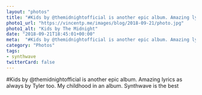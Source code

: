 ```yaml
---
layout: "photos"
title: "#Kids by @themidnightofficial is another epic album. Amazing lyrics as always by Tyler too. My child"
photo1_url: "https://vincentp.me/images/blog/2018-09-21/photo.jpg"
photo1_alt: "Kids by The Midnight"
date: "2018-09-21T18:45:01+00:00"
meta:  "#Kids by @themidnightofficial is another epic album. Amazing lyrics as always by Tyler too. My child"
category: "Photos"
tags:
- synthwave
twitterCard: false
---
```

#Kids by @themidnightofficial is another epic album. Amazing lyrics as always by Tyler too. My childhood in an album. Synthwave is the best

